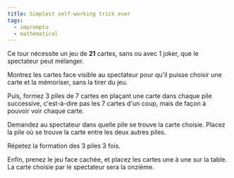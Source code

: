 ```yaml
---
title: Simplest self-working trick ever
tags:
  - impromptu
  - mathematical
---
```


Ce tour nécessite un jeu de **21** cartes, sans ou avec 1 joker, que le
spectateur peut mélanger.

Montrez les cartes face visible au spectateur pour qu'il puisse choisir une
carte et la mémoriser, sans la tirer du jeu.

Puis, formez 3 piles de 7 cartes en plaçant une carte dans chaque pile
successive, c'est-à-dire pas les 7 cartes d'un coup, mais de façon à pouvoir
voir chaque carte.

Demandez au spectateur dans quelle pile se trouve la carte choisie. Placez la
pile où se trouve la carte entre les deux autres piles.

Répetez la formation des 3 piles 3 fois.

Enfin, prenez le jeu face cachée, et placez les cartes une à une sur la table.
La carte choisie par le spectateur sera la onzième.
